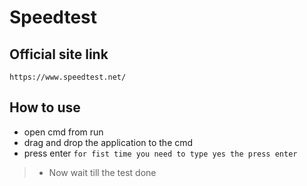 # Speedtest

## Official site link
```
https://www.speedtest.net/
```
## How to use 
- open cmd from run
- drag and drop the application to the cmd
- press enter `for fist time you need to type yes the press enter`
>- Now wait till the test done 
